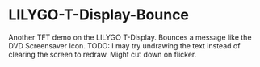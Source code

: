 # LILYGO-T-Display-Bounce
Another TFT demo on the LILYGO T-Display. Bounces a message like the DVD Screensaver Icon.
TODO: I may try undrawing the text instead of clearing the screen to redraw. Might cut down on flicker.
